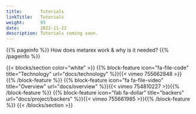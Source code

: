 ```yaml
---
title:       Tutorials
linkTitle:   Tutorials
weight:      95
date:        2022-11-22
description: Tutorials coming soon.
---
```


{{% pageinfo %}}
How does metarex work & why is it needed?
{{% /pageinfo %}}

{{< blocks/section color="white" >}}
  {{% block-feature icon="fa-file-code"     title="Technology"  url="docs/technology"          %}}{{< vimeo 755662848 >}}{{% /block-feature %}}
  {{% block-feature icon="fa fa-file-video" title="Overview"    url="docs/overview"            %}}{{< vimeo 754810227 >}}{{% /block-feature %}}
  {{% block-feature icon="fab fa-dollar"    title="backers" url="docs/project/backers" %}}{{< vimeo 755661985 >}}{{% /block-feature %}}
{{< /blocks/section >}}